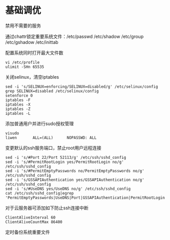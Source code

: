 # 基础调优

禁用不需要的服务

通过chattr锁定重要系统文件：/etc/passwd /etc/shadow /etc/group /etc/gshadow /etc/inittab

配置系统同时打开最大文件数

```shell
vi /etc/profile
ulimit -SHn 65535
```

关闭selinux，清空iptables

```shell
sed -i 's/SELINUX=enforcing/SELINUX=disabled/g' /etc/selinux/config
grep SELINUX=disabled /etc/selinux/config
setenforce 0
iptables -F
iptables -X
iptables -Z
iptables -L
```

 添加普通用户并进行sudo授权管理

```shell
visudo
liwen       ALL=(ALL)      NOPASSWD: ALL
```

 变更默认的ssh服务端口，禁止root用户远程连接

```shell
sed -i 's/#Port 22/Port 52113/g' /etc/ssh/sshd_config
sed -i 's/#PermitRootLogin yes/PermitRootLogin no/g' /etc/ssh/sshd_config
sed -i 's/#PermitEmptyPasswords no/PermitEmptyPasswords no/g' /etc/ssh/sshd_config
sed -i 's/GSSAPIAuthentication yes/GSSAPIAuthentication no/g' /etc/ssh/sshd_config
sed -i 's/#UseDNS yes/UseDNS no/g' /etc/ssh/sshd_config
cat /etc/ssh/sshd_config|egrep 'PermitEmptyPasswords|UseDNS|Port|GSSAPIAuthentication|PermitRootLogin'
```

对于云服务器可添加如下防止ssh连接中断

```shell
ClientAliveInterval 60
ClientAliveCountMax 86400
```

定时备份系统重要文件

